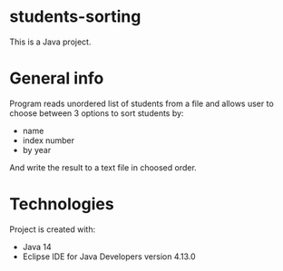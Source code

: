 # students-sorting
This is a Java project. 
# General info
Program reads unordered list of students from a file and allows user to choose between 3 options to sort students by:
*  name
* index number
* by year

And write the result to a text file in choosed order. 


# Technologies
Project is created with:
* Java 14
* Eclipse IDE for Java Developers version 4.13.0
